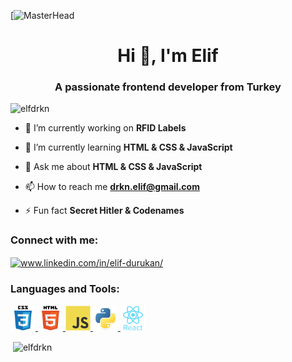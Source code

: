 [![MasterHead](https://www.kodcuherif.com/images/2015/05/Bayandan-Yazilimci-Olur-mu.jpg)

<h1 align="center">Hi 👋, I'm Elif</h1>
<h3 align="center">A passionate frontend developer from Turkey</h3>

<p align="left"> <img src="https://komarev.com/ghpvc/?username=elfdrkn&label=Profile%20views&color=0e75b6&style=flat" alt="elfdrkn" /> </p>

- 🔭 I’m currently working on **RFID Labels**

- 🌱 I’m currently learning **HTML & CSS & JavaScript**

- 💬 Ask me about **HTML & CSS & JavaScript**

- 📫 How to reach me **drkn.elif@gmail.com**

- ⚡ Fun fact **Secret Hitler & Codenames**

<h3 align="left">Connect with me:</h3>
<p align="left">
<a href="https://linkedin.com/in/elif-durukan/" target="blank"><img align="center" src="https://raw.githubusercontent.com/rahuldkjain/github-profile-readme-generator/master/src/images/icons/Social/linked-in-alt.svg" alt="www.linkedin.com/in/elif-durukan/" height="30" width="40" /></a>
</p>

<h3 align="left">Languages and Tools:</h3>
<p align="left"> <a href="https://www.w3schools.com/css/" target="_blank" rel="noreferrer"> <img src="https://raw.githubusercontent.com/devicons/devicon/master/icons/css3/css3-original-wordmark.svg" alt="css3" width="40" height="40"/> </a> <a href="https://www.w3.org/html/" target="_blank" rel="noreferrer"> <img src="https://raw.githubusercontent.com/devicons/devicon/master/icons/html5/html5-original-wordmark.svg" alt="html5" width="40" height="40"/> </a> <a href="https://developer.mozilla.org/en-US/docs/Web/JavaScript" target="_blank" rel="noreferrer"> <img src="https://raw.githubusercontent.com/devicons/devicon/master/icons/javascript/javascript-original.svg" alt="javascript" width="40" height="40"/> </a> <a href="https://www.python.org" target="_blank" rel="noreferrer"> <img src="https://raw.githubusercontent.com/devicons/devicon/master/icons/python/python-original.svg" alt="python" width="40" height="40"/> </a> <a href="https://reactjs.org/" target="_blank" rel="noreferrer"> <img src="https://raw.githubusercontent.com/devicons/devicon/master/icons/react/react-original-wordmark.svg" alt="react" width="40" height="40"/> </a> </p>

<p>&nbsp;<img align="center" src="https://github-readme-stats.vercel.app/api?username=elfdrkn&show_icons=true&locale=en" alt="elfdrkn" /></p>

